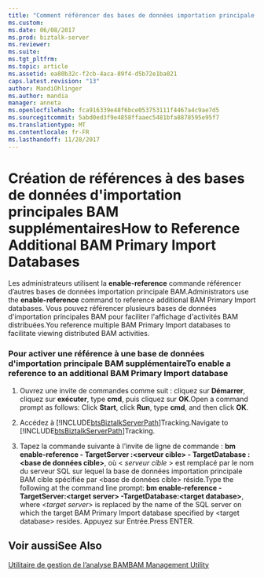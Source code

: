 ```yaml
---
title: "Comment référencer des bases de données importation principale BAM supplémentaire | Documents Microsoft"
ms.custom: 
ms.date: 06/08/2017
ms.prod: biztalk-server
ms.reviewer: 
ms.suite: 
ms.tgt_pltfrm: 
ms.topic: article
ms.assetid: ea80b32c-f2cb-4aca-89f4-d5b72e1ba021
caps.latest.revision: "13"
author: MandiOhlinger
ms.author: mandia
manager: anneta
ms.openlocfilehash: fca916339e48f6bce053753111f4467a4c9ae7d5
ms.sourcegitcommit: 5abd0ed3f9e4858ffaaec5481bfa8878595e95f7
ms.translationtype: MT
ms.contentlocale: fr-FR
ms.lasthandoff: 11/28/2017
---
```

# <a name="how-to-reference-additional-bam-primary-import-databases"></a><span data-ttu-id="a38f6-102">Création de références à des bases de données d'importation principales BAM supplémentaires</span><span class="sxs-lookup"><span data-stu-id="a38f6-102">How to Reference Additional BAM Primary Import Databases</span></span>
<span data-ttu-id="a38f6-103">Les administrateurs utilisent la **enable-reference** commande référencer d’autres bases de données importation principale BAM.</span><span class="sxs-lookup"><span data-stu-id="a38f6-103">Administrators use the **enable-reference** command to reference additional BAM Primary Import databases.</span></span> <span data-ttu-id="a38f6-104">Vous pouvez référencer plusieurs bases de données d'importation principales BAM pour faciliter l'affichage d'activités BAM distribuées.</span><span class="sxs-lookup"><span data-stu-id="a38f6-104">You reference multiple BAM Primary Import databases to facilitate viewing distributed BAM activities.</span></span>  
  
### <a name="to-enable-a-reference-to-an-additional-bam-primary-import-database"></a><span data-ttu-id="a38f6-105">Pour activer une référence à une base de données d'importation principale BAM supplémentaire</span><span class="sxs-lookup"><span data-stu-id="a38f6-105">To enable a reference to an additional BAM Primary Import database</span></span>  
  
1.  <span data-ttu-id="a38f6-106">Ouvrez une invite de commandes comme suit : cliquez sur **Démarrer**, cliquez sur **exécuter**, type **cmd**, puis cliquez sur **OK**.</span><span class="sxs-lookup"><span data-stu-id="a38f6-106">Open a command prompt as follows: Click **Start**, click **Run**, type **cmd**, and then click **OK**.</span></span>  
  
2.  <span data-ttu-id="a38f6-107">Accédez à [!INCLUDE[btsBiztalkServerPath](../includes/btsbiztalkserverpath-md.md)]Tracking.</span><span class="sxs-lookup"><span data-stu-id="a38f6-107">Navigate to [!INCLUDE[btsBiztalkServerPath](../includes/btsbiztalkserverpath-md.md)]Tracking.</span></span>  
  
3.  <span data-ttu-id="a38f6-108">Tapez la commande suivante à l’invite de ligne de commande : **bm enable-reference - TargetServer :\<serveur cible\> - TargetDatabase :\<base de données cible\>**, où \< *serveur cible* \> est remplacé par le nom du serveur SQL sur lequel la base de données importation principale BAM cible spécifiée par \<base de données cible\> réside.</span><span class="sxs-lookup"><span data-stu-id="a38f6-108">Type the following at the command line prompt: **bm enable-reference -TargetServer:\<target server\> -TargetDatabase:\<target database\>**, where \<*target server*\> is replaced by the name of the SQL server on which the target BAM Primary Import database specified by \<target database\> resides.</span></span> <span data-ttu-id="a38f6-109">Appuyez sur Entrée.</span><span class="sxs-lookup"><span data-stu-id="a38f6-109">Press ENTER.</span></span>  
  
## <a name="see-also"></a><span data-ttu-id="a38f6-110">Voir aussi</span><span class="sxs-lookup"><span data-stu-id="a38f6-110">See Also</span></span>  
 [<span data-ttu-id="a38f6-111">Utilitaire de gestion de l’analyse BAM</span><span class="sxs-lookup"><span data-stu-id="a38f6-111">BAM Management Utility</span></span>](../core/bam-management-utility.md)
